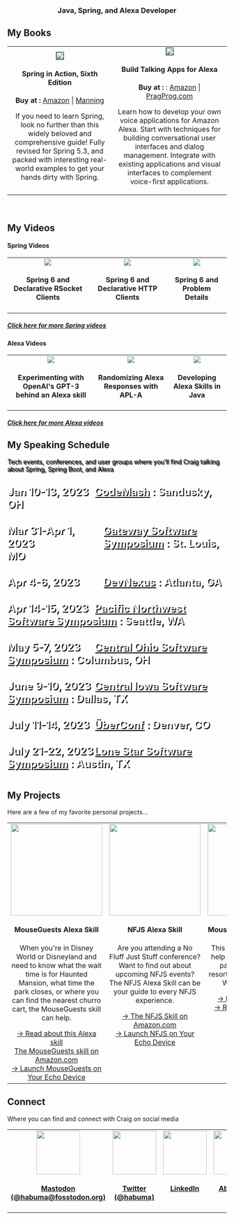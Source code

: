 <h3 align="center">Java, Spring, and Alexa Developer</h3>
<h2>My Books</h2>

<table>
  <tr>
    <td align="center">
        <a href="http://www.amazon.com/gp/product/1617297577/?tag=habumacom-20" target="_blank"><img src="https://www.habuma.com/img/SiA6_FrontCover.jpg" style="border:1px solid #0D1C35;"/></a>
        <h4>Spring in Action, Sixth Edition</h4>
        <b>Buy at :</b> <a href="http://www.amazon.com/gp/product/1617297577/?tag=habumacom-20" target="_blank">Amazon</a> | <a href="https://www.manning.com/books/spring-in-action-sixth-edition?a_aid=habuma&a_bid=f205d999&chan=habuma" target="_blank">Manning</a>
        <p>If you need to learn Spring, look no further than this widely beloved and comprehensive guide! Fully revised for Spring 5.3, and packed with interesting real-world examples to get your hands dirty with Spring.</p>
    </td>
    <td align="center">
        <a href="http://www.amazon.com/gp/product/1680507257/?tag=habumacom-20" target="_blank"><img src="https://www.habuma.com/img/BTA_FrontCover.jpg" style="border:1px solid #0D1C35;"/></a>
        <h4>Build Talking Apps for Alexa</h4>
        <b>Buy at :</b> : <a href="http://www.amazon.com/gp/product/1680507257/?tag=habumacom-20" target="_blank">Amazon</a> | <a href="https://pragprog.com/titles/cwalexa/build-talking-apps-for-alexa/" target="_blank">PragProg.com</a>
        <p>Learn how to develop your own voice applications for Amazon Alexa. Start with techniques for building conversational user interfaces and dialog management. Integrate with existing applications and visual interfaces to complement voice-first applications.</p>
    </td>
  </tr>
</table>

<br>
<h2>My Videos</h2>
<h4>Spring Videos</h4>
<table>
  <tr>
    <td align="center" valign="top">
        <a href="https://www.youtube.com/watch?v=I9u_DZtmhwI"><img src="https://img.youtube.com/vi/I9u_DZtmhwI/0.jpg"/></a>
        <h4>Spring 6 and Declarative RSocket Clients</h4>
    </td>
    <td align="center" valign="top">
        <a href="https://www.youtube.com/watch?v=QXgq_e7etXc"><img src="https://img.youtube.com/vi/QXgq_e7etXc/0.jpg"/></a>
        <h4>Spring 6 and Declarative HTTP Clients</h4>
    </td>
    <td align="center" valign="top">
        <a href="https://www.youtube.com/watch?v=4YyJUS_7rQE"><img src="https://img.youtube.com/vi/4YyJUS_7rQE/0.jpg"/></a>
        <h4>Spring 6 and Problem Details</h4>
    </td>
  </tr>
</table>
<h5><a href="https://www.youtube.com/channel/UC4KvfQvH5XAfbA5g7sMdOww" target="_blank">Click here for more Spring videos</a></h5>

<h4>Alexa Videos</h4>
<table>
  <tr>
    <td align="center" valign="top">
        <a href="https://www.youtube.com/watch?v=4g_rY451bxM"><img src="https://img.youtube.com/vi/4g_rY451bxM/0.jpg"/></a>
        <h4>Experimenting with OpenAI's GPT-3 behind an Alexa skill</h4>
    </td>
    <td align="center" valign="top">
        <a href="https://www.youtube.com/watch?v=Sg4RZlH2vh8"><img src="https://img.youtube.com/vi/Sg4RZlH2vh8/0.jpg"/></a>
        <h4>Randomizing Alexa Responses with APL-A</h4>
    </td>
    <td align="center" valign="top">
        <a href="https://www.youtube.com/watch?v=YAE8rqwzgX4"><img src="https://img.youtube.com/vi/YAE8rqwzgX4/0.jpg"/></a>
        <h4>Developing Alexa Skills in Java</h4>
    </td>
  </tr>
</table>
<h5><a href="https://www.youtube.com/channel/UC3PN-vEhnKGUo4mIauOqHUQ" target="_blank">Click here for more Alexa videos</a></h5>

<h2>My Speaking Schedule</h2>
<p class="lead" style="text-shadow: 2px 2px #000000;">Tech events, conferences, and user groups where you&#39;ll find Craig talking about Spring, Spring Boot, and Alexa</p>
    <div style="font-size: 18pt; color: white; font-weight: bold;border-bottom: 1px solid white; padding-top: 15px; padding-bottom: 15px;">
    <div style="text-shadow: 2px 2px #000000;width: 200px; float: left;">Jan 10-13, 2023</div>
    <div style="text-shadow: 2px 2px #000000;"><a style="color: white;" href="https://www.codemash.org/" target="_blank">CodeMash</a> : Sandusky, OH</div>
    </div>
    <div style="font-size: 18pt; color: white; font-weight: bold;border-bottom: 1px solid white; padding-top: 15px; padding-bottom: 15px;">
    <div style="text-shadow: 2px 2px #000000;width: 220px; float: left;">Mar 31-Apr 1, 2023</div>
    <div style="text-shadow: 2px 2px #000000;"><a style="color: white;" href="https://nofluffjuststuff.com/stlouis" target="_blank">Gateway Software Symposium</a> : St. Louis, MO</div>
    </div>
    <div style="font-size: 18pt; color: white; font-weight: bold;border-bottom: 1px solid white; padding-top: 15px; padding-bottom: 15px;">
    <div style="text-shadow: 2px 2px #000000;width: 220px; float: left;">Apr 4-6, 2023</div>
    <div style="text-shadow: 2px 2px #000000;"><a style="color: white;" href="https://devnexus.com/" target="_blank">DevNexus</a> : Atlanta, GA</div>
    </div>
    <div style="font-size: 18pt; color: white; font-weight: bold;border-bottom: 1px solid white; padding-top: 15px; padding-bottom: 15px;">
    <div style="text-shadow: 2px 2px #000000;width: 200px; float: left;">Apr 14-15, 2023</div>
    <div style="text-shadow: 2px 2px #000000;"><a style="color: white;" href="https://nofluffjuststuff.com/seattle" target="_blank">Pacific Northwest Software Symposium</a> : Seattle, WA</div>
    </div>
    <div style="font-size: 18pt; color: white; font-weight: bold;border-bottom: 1px solid white; padding-top: 15px; padding-bottom: 15px;">
    <div style="text-shadow: 2px 2px #000000; width: 200px; float: left;">May 5-7, 2023</div>
    <div style="text-shadow: 2px 2px #000000;"><a style="color: white;" href="https://nofluffjuststuff.com/columbus" target="_blank">Central Ohio Software Symposium</a> : Columbus, OH</div>
    </div>
    <div style="font-size: 18pt; color: white; font-weight: bold;border-bottom: 1px solid white; padding-top: 15px; padding-bottom: 15px;">
    <div style="text-shadow: 2px 2px #000000;width: 200px; float: left;">June 9-10, 2023</div>
    <div style="text-shadow: 2px 2px #000000;"><a style="color: white;" href="https://nofluffjuststuff.com/desmoines" target="_blank">Central Iowa Software Symposium</a> : Dallas, TX</div>
    </div>
    <div style="font-size: 18pt; color: white; font-weight: bold;border-bottom: 1px solid white; padding-top: 15px; padding-bottom: 15px;">
    <div style="text-shadow: 2px 2px #000000;width: 200px; float: left;">July 11-14, 2023</div>
    <div style="text-shadow: 2px 2px #000000;"><a style="color: white;" href="https://uberconf.com/" target="_blank">ÜberConf</a> : Denver, CO</div>
    </div>
    <div style="font-size: 18pt; color: white; font-weight: bold;border-bottom: 1px solid white; padding-top: 15px; padding-bottom: 15px;">
    <div style="text-shadow: 2px 2px #000000;width: 200px; float: left;">July 21-22, 2023</div>
    <div style="text-shadow: 2px 2px #000000;"><a style="color: white;" href="https://nofluffjuststuff.com/conference/austin/2023/07/home" target="_blank">Lone Star Software Symposium</a> : Austin, TX</div>
    </div>

<h2>My Projects</h2>
<p>Here are a few of my favorite personal projects...</p>
<table>
  <tr>
    <td align="center" valign="top">
        <a href="https://www.amazon.com/Craig-Walls-Mouse-Guests/dp/B094YZSGNV" target="_blank"><img src="https://www.habuma.com/img/MouseGuestsSkill.png" style="height: 210px;"/></a>
        <h4>MouseGuests Alexa Skill</h4>
        <p>When you're in Disney World or Disneyland and need to know what the wait time is for Haunted Mansion, what time the park closes, or where you can find the nearest churro cart, the MouseGuests skill can help.</p>
        <a href="https://www.habuma.com/mouseguests">&#8594; Read about this Alexa skill</a><br/>
        <a href="https://www.amazon.com/Craig-Walls-Mouse-Guests/dp/B094YZSGNV" target="_blank">The MouseGuests skill on Amazon.com</a><br/>
        <a href="https://alexa-skills.amazon.com/apis/custom/skills/amzn1.ask.skill.18335bd4-876e-46e6-a8a7-b5263715a541/launch" target="_blank">&#8594; Launch MouseGuests on Your Echo Device</a>
    </td>
    <td align="center" valign="top">
        <a href="https://www.amazon.com/Craig-Walls-Fluff-Just-Stuff/dp/B09F3NX3NB" target="_blank"><img src="https://www.habuma.com/img/NFJSSkill.png" height="420" style="height: 210px;"/></a>
        <h4>NFJS Alexa Skill</h4>
        <p>Are you attending a No Fluff Just Stuff conference? Want to find out about upcoming NFJS events? The NFJS Alexa Skill can be your guide to every NFJS experience.</p>
        <a href="https://www.amazon.com/Craig-Walls-Fluff-Just-Stuff/dp/B09F3NX3NB" target="_blank">&#8594; The NFJS Skill on Amazon.com</a><br/>
        <a href="https://alexa-skills.amazon.com/apis/custom/skills/amzn1.ask.skill.294386c7-bfd7-40c5-8d44-2f4795e6d0d4/launch" target="_blank">&#8594; Launch NFJS on Your Echo Device</a>
    </td>
    <td align="center" valign="top">
        <a href="https://neo4j.com/graphgists/mouseportation/" target="_blank"><img src="https://www.habuma.com/img/MousePortationGraphGist.png" height="420" style="height: 210px;"/></a>
        <h4>MousePortation GraphGist</h4>
        <p>This Neo4j GraphGist can help you find the quickest path between parks, resorts, and other places in Walt Disney World.</p>
        <a href="https://neo4j.com/graphgists/mouseportation/" target="_blank">&#8594; Read the GraphGist</a><br/>
        <a href="https://gist.github.com/habuma/17d2061f929bfbcb399d" target="_blank">&#8594; Read the original Gist</a>
    </td>
  </tr>
</table>

<h2>Connect</h2>
<p>Where you can find and connect with Craig on social media</p>
<table width="100%">
  <tr>
    <td align="center" valign="top" width="25%">
        <a rel="me" href="https://fosstodon.org/@habuma" target="_blank">
            <img src="https://www.habuma.com/img/mastodon.png" height="100"/>
            <h4>Mastodon<br/>(@habuma@fosstodon.org)</h4>
    </td>
    <td align="center" valign="top" width="25%">
        <a rel="me" href="https://twitter.com/habuma" target="_blank">
            <img src="https://www.habuma.com/img/twitter.png" height="100"/>
            <h4>Twitter<br/>(@habuma)</h4>
        </a>
    </td>
    <td align="center" valign="top" width="25%">
        <a rel="me" href="https://www.linkedin.com/in/habuma" target="_blank">
            <img src="https://www.habuma.com/img/linkedin.png" height="100"/>
            <h4>LinkedIn</h4>
        </a>
    </td>
    <td align="center" valign="top" width="25%">
        <a rel="me" href="https://about.me/craig_walls" target="_blank">
            <img src="https://www.habuma.com/img/aboutme.png" height="100"/>
            <h4>About.me</h4>
        </a>
    </td>
  </tr>
</table>
